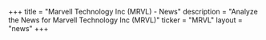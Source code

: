 +++
title = "Marvell Technology Inc (MRVL) - News"
description = "Analyze the News for Marvell Technology Inc (MRVL)"
ticker = "MRVL"
layout = "news"
+++


